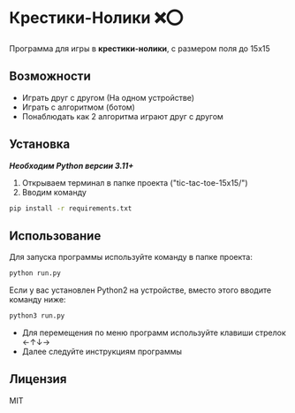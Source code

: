# Крестики-Нолики ❌⭕
Программа для игры в **крестики-нолики**, с размером поля до 15x15
## Возможности

- Играть друг с другом (На одном устройстве)
- Играть с алгоритмом (ботом)
- Понаблюдать как 2 алгоритма играют друг с другом

## Установка

***Необходим Python версии 3.11+***

1. Открываем терминал в папке проекта ("tic-tac-toe-15x15/")
2. Вводим команду
```bash
pip install -r requirements.txt
```

## Использование

Для запуска программы используйте команду в папке проекта:
```bash
python run.py
```
Если у вас установлен Python2 на устройстве, вместо этого вводите команду ниже:
```bash
python3 run.py
```

- Для перемещения по меню программ используйте клавиши стрелок ←↑↓→
- Далее следуйте инструкциям программы


## Лицензия

MIT

